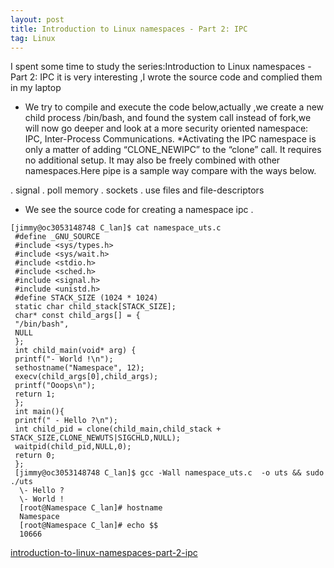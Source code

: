 ```yaml
---
layout: post
title: Introduction to Linux namespaces - Part 2: IPC
tag: Linux
---
```


I spent some time to study the series:Introduction to Linux namespaces - Part 2: IPC
it is very interesting ,I wrote the source code and complied them in my laptop 

* We try to compile and execute the code below,actually ,we create a new child process /bin/bash, and found the system call instead of fork,we will now go deeper and look at a more security oriented namespace: IPC, Inter-Process Communications.
*Activating the IPC namespace is only a matter of adding “CLONE_NEWIPC” to the “clone” call. It requires no additional setup. It may also be freely combined with other namespaces.Here pipe is a sample way compare with the ways below.

.    signal
.    poll memory
.    sockets
.    use files and file-descriptors

 

* We see the source code for creating a namespace ipc . 

```
[jimmy@oc3053148748 C_lan]$ cat namespace_uts.c 
 #define _GNU_SOURCE
 #include <sys/types.h>
 #include <sys/wait.h>
 #include <stdio.h> 
 #include <sched.h>
 #include <signal.h>
 #include <unistd.h>
 #define STACK_SIZE (1024 * 1024)
 static char child_stack[STACK_SIZE];
 char* const child_args[] = {
 "/bin/bash",
 NULL
 };
 int child_main(void* arg) {
 printf("- World !\n");
 sethostname("Namespace", 12);
 execv(child_args[0],child_args);
 printf("Ooops\n");
 return 1;
 };
 int main(){
 printf(" - Hello ?\n");
 int child_pid = clone(child_main,child_stack + STACK_SIZE,CLONE_NEWUTS|SIGCHLD,NULL);
 waitpid(child_pid,NULL,0);
 return 0;
 };
 [jimmy@oc3053148748 C_lan]$ gcc -Wall namespace_uts.c  -o uts && sudo ./uts
  \- Hello ?
  \- World !
  [root@Namespace C_lan]# hostname
  Namespace
  [root@Namespace C_lan]# echo $$
  10666

```
<a href="https://blog.yadutaf.fr/2013/12/28/introduction-to-linux-namespaces-part-2-ipc/">introduction-to-linux-namespaces-part-2-ipc</a>

